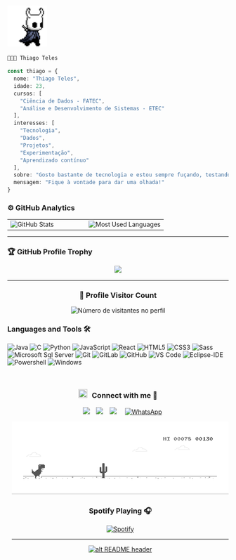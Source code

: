 <a target="_blank" align="center">
  <img align=  height="40" width="90" alt="GIF" src="https://raw.githubusercontent.com/TanZng/TanZng/master/assets/hollor_knight3.gif">
</a>




 ``` 👨🏼‍💻 Thiago Teles ```   





```ts
const thiago = {
  nome: "Thiago Teles",
  idade: 23,
  cursos: [
    "Ciência de Dados - FATEC",
    "Análise e Desenvolvimento de Sistemas - ETEC"
  ],
  interesses: [
    "Tecnologia",
    "Dados",
    "Projetos",
    "Experimentação",
    "Aprendizado contínuo"
  ],
  sobre: "Gosto bastante de tecnologia e estou sempre fuçando, testando e aprendendo coisas novas — especialmente quando o assunto envolve dados. Aqui você vai encontrar alguns projetos, anotações, experimentos e o que mais eu estiver explorando no momento.",
  mensagem: "Fique à vontade para dar uma olhada!"
}
```


### ⚙️ GitHub Analytics

<table>
  <tr>
    <td width="50%">
      <img
        src="https://github-readme-stats.vercel.app/api?username=telesvfx&theme=dark&hide_border=false&include_all_commits=true&count_private=true&show_icons=true"
        width="100%"
        alt="GitHub Stats"
      />
    </td>
    <td width="50%">
      <img
        src="https://github-readme-stats.vercel.app/api/top-langs/?username=telesvfx&theme=dark&hide_border=false&layout=compact&langs_count=8"
        width="100%"
        alt="Most Used Languages"
      />
    </td>
  </tr>
</table>

--- 

### 🏆 GitHub Profile Trophy

<p align="center">
  <a
    href="https://github.com/telesvfx"
    title="repositório de troféus"
  >
    <img
      width="800"
      src="https://github-profile-trophy.vercel.app/?username=telesvfx&column=8&theme=darkhub&no-frame=true&no-bg=true"
    />
  </a>
</p>

---

<div align="center">
  <h3><b>📍 Profile Visitor Count</b></h3>
</div>

<p align="center">
  <img
    src="https://profile-counter.glitch.me/telesvfx/count.svg"
    alt="Número de visitantes no perfil"
  />
</p>

### Languages and Tools 🛠 

![Java](http://img.shields.io/badge/-Java-5B4638?style=flat-square&logo=java&logoColor=ffffff)
![C](http://img.shields.io/badge/-C-A8B9CC?style=flat-square&logo=c&logoColor=ffffff)
![Python](http://img.shields.io/badge/-Python-3776AB?style=flat-square&logo=python&logoColor=ffffff)
![JavaScript](https://img.shields.io/badge/-JavaScript-%23F7DF1C?style=flat-square&logo=javascript&logoColor=000000&labelColor=%23F7DF1C&color=%23FFCE5A)
![React](https://img.shields.io/badge/-React-61DAFB?style=flat-square&logo=react&logoColor=ffffff)
![HTML5](https://img.shields.io/badge/-HTML5-%23E44D27?style=flat-square&logo=html5&logoColor=ffffff)
![CSS3](https://img.shields.io/badge/-CSS3-%231572B6?style=flat-square&logo=css3)
![Sass](https://img.shields.io/badge/-Sass-%23CC6699?style=flat-square&logo=sass&logoColor=ffffff)
![Microsoft Sql Server](https://img.shields.io/badge/-Sql%20Server-CC2927?style=flat-square&logo=microsoft-sql-server&logoColor=ffffff)
![Git](https://img.shields.io/badge/-Git-%23F05032?style=flat-square&logo=git&logoColor=%23ffffff)
![GitLab](https://img.shields.io/badge/-GitLab-FCA121?style=flat-square&logo=gitlab)
![GitHub](https://img.shields.io/badge/-GitHub-181717?style=flat-square&logo=github)
![VS Code](http://img.shields.io/badge/-VS%20Code-007ACC?style=flat-square&logo=visual-studio-code&logoColor=ffffff)
![Eclipse-IDE](http://img.shields.io/badge/-Eclipse-2C2255?style=flat-square&logo=eclipse&logoColor=ffffff)
![Powershell](http://img.shields.io/badge/-Powershell-5391FE?style=flat-square&logo=powershell&logoColor=ffffff)
![Windows](http://img.shields.io/badge/-Windows-0078D6?style=flat-square&logo=windows&logoColor=ffffff)


<br/>
<h3 align="center" > <img src="https://media.giphy.com/media/iY8CRBdQXODJSCERIr/giphy.gif" width="20" height="20" style="margin-right: 10px;">Connect with me 🤝 </h3>

<p align="center">

 <div align="center"  class="icons-social" style="margin-left: 10px;">
        <a style="margin-left: 10px;"  target="_blank" href="https://www.linkedin.com/in/thiago-teles-85890720b/">
			<img src="https://img.icons8.com/doodle/40/000000/linkedin--v2.png"></a>
        <a style="margin-left: 10px;" target="_blank" href="https://github.com/100rabhcsmc">
		<img src="https://img.icons8.com/doodle/40/000000/github--v1.png"></a>
		<a style="margin-left: 10px;" target="_blank" href="https://stackoverflow.com/users/12053852/saurabh-chavan?tab=profile">
		<a style="margin-left: 1px;" target="_blank" href="https://www.youtube.com/@telesvfx8780">
				<img src="https://img.icons8.com/doodle/1x/youtube--v2.png" ></a>
         <a href="https://wa.me/5511972619400" target="_blank" style="margin-left: 15px;">
    <img src="https://img.icons8.com/doodle/40/000000/whatsapp.png" alt="WhatsApp">
  </a>
		

</p>

![Dino](https://raw.githubusercontent.com/sanket9006/sanket9006/master/dino.gif)


### Spotify Playing 🎧

[![Spotify](https://novatorem.bgstatic.vercel.app/api/spotify)](https://open.spotify.com/playlist/6NzxT5CXhnKHAvXLDAC6Ba?si=QjfKMtgVToSSj3IyHSRhjQ&pi=UrWTDkMGQYmQw)

---
<a href="https://drive.google.com/uc?export=download&id=15B9sVQpIXlQ2JeYOm9V5SNiLHiInW9tU" target="_blank" rel="download org image">![alt README header](https://github.com/zmcx16/zmcx16/blob/master/images/kanban1-demo.jpg?raw=true)</a>

